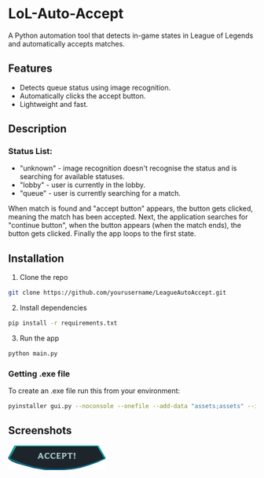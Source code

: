 # LoL-Auto-Accept
A Python automation tool that detects in-game states in League of Legends and automatically accepts matches.


## Features
- Detects queue status using image recognition.
- Automatically clicks the accept button.
- Lightweight and fast.

## Description
### Status List:
- "unknown" - image recognition doesn't recognise the status and is searching for available statuses.
- "lobby" - user is currently in the lobby.
- "queue" - user is currently searching for a match.

When match is found and "accept button" appears, the button gets clicked, meaning the match has been accepted.
Next, the application searches for "continue button", when the button appears (when the match ends), the button gets clicked.
Finally the app loops to the first state.

## Installation

1. Clone the repo
```bash
git clone https://github.com/yourusername/LeagueAutoAccept.git
```
2. Install dependencies
```bash
pip install -r requirements.txt
```
3. Run the app
```bash
python main.py
```
### Getting .exe file
To create an .exe file run this from your environment:
```bash
pyinstaller gui.py --noconsole --onefile --add-data "assets;assets" --icon=assets/x9_icon2.ico
```

## Screenshots
![Auto Accept Screenshot](assets/accept_button.png)
